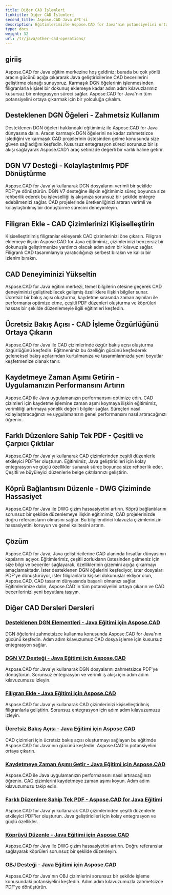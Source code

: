 ```yaml
---
title: Diğer CAD İşlemleri
linktitle: Diğer CAD İşlemleri
second_title: Aspose.CAD Java API'si
description: Eğitimlerimizle Aspose.CAD for Java'nın potansiyelini ortaya çıkarın. DGN öğelerini kullanmaktan filigran eklemeye kadar CAD becerilerinizi zahmetsizce geliştirin.
type: docs
weight: 32
url: /tr/java/other-cad-operations/
---
```

## giriiş

Aspose.CAD for Java eğitim merkezine hoş geldiniz; burada bu çok yönlü aracın gücünü açığa çıkararak Java geliştiricilerine CAD becerilerini geliştirme olanağı sunuyoruz. Karmaşık DGN öğelerinin işlenmesinden filigranlarla kişisel bir dokunuş eklemeye kadar adım adım kılavuzlarımız kusursuz bir entegrasyon süreci sağlar. Aspose.CAD for Java'nın tüm potansiyelini ortaya çıkarmak için bir yolculuğa çıkalım.

## Desteklenen DGN Öğeleri - Zahmetsiz Kullanım

Desteklenen DGN öğeleri hakkındaki eğitimimiz ile Aspose.CAD for Java dünyasına dalın. Aracın karmaşık DGN öğelerini ne kadar zahmetsizce işlediğini ve karmaşık CAD projelerinin üstesinden gelme konusunda size güven sağladığını keşfedin. Kusursuz entegrasyon süreci sorunsuz bir iş akışı sağlayarak Aspose.CAD'i araç setinizde değerli bir varlık haline getirir.

## DGN V7 Desteği - Kolaylaştırılmış PDF Dönüştürme

Aspose.CAD for Java'yı kullanarak DGN dosyalarını verimli bir şekilde PDF'ye dönüştürün. DGN V7 desteğine ilişkin eğitimimiz süreç boyunca size rehberlik ederek bu işlevselliği iş akışınıza sorunsuz bir şekilde entegre edebilmenizi sağlar. CAD projelerinde üretkenliğinizi artıran verimli ve kolaylaştırılmış bir dönüştürme sürecini deneyimleyin.

## Filigran Ekle - CAD Çizimlerinizi Kişiselleştirin

Kişiselleştirilmiş filigranlar ekleyerek CAD çizimlerinizi öne çıkarın. Filigran eklemeye ilişkin Aspose.CAD for Java eğitimimiz, çizimlerinizi benzersiz bir dokunuşla geliştirmenize yardımcı olacak adım adım bir kılavuz sağlar. Filigranlı CAD tasarımlarıyla yaratıcılığınızı serbest bırakın ve kalıcı bir izlenim bırakın.

## CAD Deneyiminizi Yükseltin

Aspose.CAD for Java eğitim merkezi, temel bilgilerin ötesine geçerek CAD deneyiminizi geliştirebilecek gelişmiş özelliklere ilişkin bilgiler sunar. Ücretsiz bir bakış açısı oluşturma, kaydetme sırasında zaman aşımları ile performansı optimize etme, çeşitli PDF düzenleri oluşturma ve köprüleri hassas bir şekilde düzenlemeyle ilgili eğitimleri keşfedin.

## Ücretsiz Bakış Açısı - CAD İşleme Özgürlüğünü Ortaya Çıkarın

Aspose.CAD for Java ile CAD çizimlerinde özgür bakış açısı oluşturma özgürlüğünü keşfedin. Eğitmenimiz bu özelliğin gücünü keşfederek geleneksel bakış açılarından kurtulmanıza ve tasarımlarınızda yeni boyutlar keşfetmenize olanak tanır.

## Kaydetmeye Zaman Aşımı Getirin - Uygulamanızın Performansını Artırın

Aspose.CAD ile Java uygulamanızın performansını optimize edin. CAD çizimleri için kaydetme işlemine zaman aşımı koymaya ilişkin eğitimimiz, verimliliği artırmaya yönelik değerli bilgiler sağlar. Süreçleri nasıl kolaylaştıracağınızı ve uygulamanızın genel performansını nasıl artıracağınızı öğrenin.

## Farklı Düzenlere Sahip Tek PDF - Çeşitli ve Çarpıcı Çıktılar

Aspose.CAD for Java'yı kullanarak CAD çizimlerinden çeşitli düzenlerle etkileyici PDF'ler oluşturun. Eğitimimiz, Java geliştiricileri için kolay entegrasyon ve güçlü özellikler sunarak süreç boyunca size rehberlik eder. Çeşitli ve büyüleyici düzenlerle belge çıktılarınızı geliştirin.

## Köprü Bağlantısını Düzenle - DWG Çiziminde Hassasiyet

Aspose.CAD for Java ile DWG çizim hassasiyetini artırın. Köprü bağlantılarını sorunsuz bir şekilde düzenlemeye ilişkin eğitimimiz, CAD projelerinizde doğru referansların olmasını sağlar. Bu bilgilendirici kılavuzla çizimlerinizin hassasiyetini koruyun ve genel kalitesini artırın.

## Çözüm

Aspose.CAD for Java, Java geliştiricilerine CAD alanında fırsatlar dünyasının kapılarını açıyor. Eğitimlerimiz, çeşitli zorlukların üstesinden gelmeniz için size bilgi ve beceriler sağlayarak, özelliklerinin gizemini açığa çıkarmayı amaçlamaktadır. İster desteklenen DGN öğelerini keşfediyor, ister dosyaları PDF'ye dönüştürüyor, ister filigranlarla kişisel dokunuşlar ekliyor olun, Aspose.CAD, CAD tasarım dünyasında başarılı olmanızı sağlar. Eğitimlerimize dalın, Aspose.CAD'in tüm potansiyelini ortaya çıkarın ve CAD becerilerinizi yeni boyutlara taşıyın.
## Diğer CAD Dersleri Dersleri
### [Desteklenen DGN Elementleri - Java Eğitimi için Aspose.CAD](./supported-dgn-elements/)
DGN öğelerini zahmetsizce kullanma konusunda Aspose.CAD for Java'nın gücünü keşfedin. Adım adım kılavuzumuz CAD dosya işleme için kusursuz entegrasyon sağlar.
### [DGN V7 Desteği - Java Eğitimi için Aspose.CAD](./support-for-dgn-v7/)
Aspose.CAD for Java'yı kullanarak DGN dosyalarını zahmetsizce PDF'ye dönüştürün. Sorunsuz entegrasyon ve verimli iş akışı için adım adım kılavuzumuzu izleyin.
### [Filigran Ekle - Java Eğitimi için Aspose.CAD](./add-watermark/)
Aspose.CAD for Java'yı kullanarak CAD çizimlerinizi kişiselleştirilmiş filigranlarla geliştirin. Sorunsuz entegrasyon için adım adım kılavuzumuzu izleyin.
### [Ücretsiz Bakış Açısı - Java Eğitimi için Aspose.CAD](./free-point-of-view/)
CAD çizimleri için ücretsiz bakış açısı oluşturmayı sağlayan bu eğitimde Aspose.CAD for Java'nın gücünü keşfedin. Aspose.CAD'in potansiyelini ortaya çıkarın.
### [Kaydetmeye Zaman Aşımı Getir - Java Eğitimi için Aspose.CAD](./put-timeout-on-save/)
Aspose.CAD ile Java uygulamanızın performansını nasıl artıracağınızı öğrenin. CAD çizimlerini kaydetmeye zaman aşımı koyun. Adım adım kılavuzumuzu takip edin.
### [Farklı Düzenlere Sahip Tek PDF - Aspose.CAD for Java Eğitimi](./single-pdf-different-layouts/)
Aspose.CAD for Java'yı kullanarak CAD çizimlerinden çeşitli düzenlerle etkileyici PDF'ler oluşturun. Java geliştiricileri için kolay entegrasyon ve güçlü özellikler.
### [Köprüyü Düzenle - Java Eğitimi için Aspose.CAD](./edit-hyperlink/)
Aspose.CAD for Java ile DWG çizim hassasiyetini artırın. Doğru referanslar sağlayarak köprüleri sorunsuz bir şekilde düzenleyin.
### [OBJ Desteği - Java Eğitimi için Aspose.CAD](./support-of-obj/)
Aspose.CAD for Java'nın OBJ çizimlerini sorunsuz bir şekilde işleme konusundaki potansiyelini keşfedin. Adım adım kılavuzumuzla zahmetsizce PDF'ye dönüştürün.